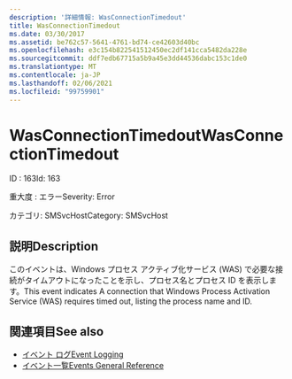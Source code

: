 ```yaml
---
description: '詳細情報: WasConnectionTimedout'
title: WasConnectionTimedout
ms.date: 03/30/2017
ms.assetid: be762c57-5641-4761-bd74-ce42603d40bc
ms.openlocfilehash: e3c154b822541512450ec2df141cca5482da228e
ms.sourcegitcommit: ddf7edb67715a5b9a45e3dd44536dabc153c1de0
ms.translationtype: MT
ms.contentlocale: ja-JP
ms.lasthandoff: 02/06/2021
ms.locfileid: "99759901"
---
```

# <a name="wasconnectiontimedout"></a><span data-ttu-id="5bbbc-103">WasConnectionTimedout</span><span class="sxs-lookup"><span data-stu-id="5bbbc-103">WasConnectionTimedout</span></span>

<span data-ttu-id="5bbbc-104">ID : 163</span><span class="sxs-lookup"><span data-stu-id="5bbbc-104">Id: 163</span></span>  
  
 <span data-ttu-id="5bbbc-105">重大度 : エラー</span><span class="sxs-lookup"><span data-stu-id="5bbbc-105">Severity: Error</span></span>  
  
 <span data-ttu-id="5bbbc-106">カテゴリ: SMSvcHost</span><span class="sxs-lookup"><span data-stu-id="5bbbc-106">Category: SMSvcHost</span></span>  
  
## <a name="description"></a><span data-ttu-id="5bbbc-107">説明</span><span class="sxs-lookup"><span data-stu-id="5bbbc-107">Description</span></span>  

 <span data-ttu-id="5bbbc-108">このイベントは、Windows プロセス アクティブ化サービス (WAS) で必要な接続がタイムアウトになったことを示し、プロセス名とプロセス ID を表示します。</span><span class="sxs-lookup"><span data-stu-id="5bbbc-108">This event indicates A connection that Windows Process Activation Service (WAS) requires timed out, listing the process name and ID.</span></span>  
  
## <a name="see-also"></a><span data-ttu-id="5bbbc-109">関連項目</span><span class="sxs-lookup"><span data-stu-id="5bbbc-109">See also</span></span>

- [<span data-ttu-id="5bbbc-110">イベント ログ</span><span class="sxs-lookup"><span data-stu-id="5bbbc-110">Event Logging</span></span>](index.md)
- [<span data-ttu-id="5bbbc-111">イベント一覧</span><span class="sxs-lookup"><span data-stu-id="5bbbc-111">Events General Reference</span></span>](events-general-reference.md)
